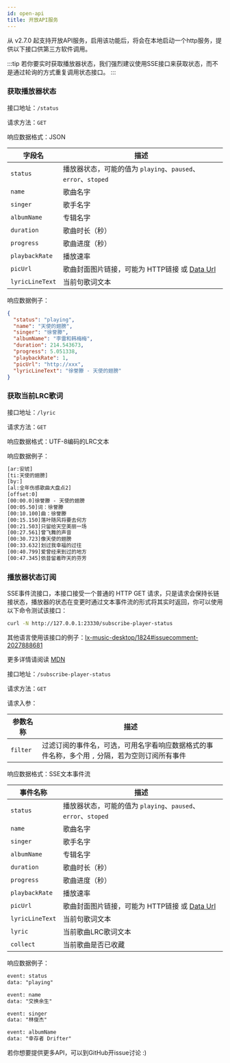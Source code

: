 ```yaml
---
id: open-api
title: 开放API服务
---
```


从 v2.7.0 起支持开放API服务，启用该功能后，将会在本地启动一个http服务，提供以下接口供第三方软件调用。

:::tip
若你要实时获取播放器状态，我们强烈建议使用SSE接口来获取状态，而不是通过轮询的方式重复调用状态接口。
:::

### 获取播放器状态

接口地址：`/status`

请求方法：`GET`

响应数据格式：JSON

| 字段名 | 描述 |
| --- | ---  |
| `status` | 播放器状态，可能的值为 `playing`、`paused`、`error`、`stoped` |
| `name` | 歌曲名字 |
| `singer` | 歌手名字 |
| `albumName` | 专辑名字 |
| `duration` | 歌曲时长（秒） |
| `progress` | 歌曲进度（秒） |
| `playbackRate` | 播放速率 |
| `picUrl` | 歌曲封面图片链接，可能为 HTTP链接 或 [Data Url](https://developer.mozilla.org/en-US/docs/Web/HTTP/Basics_of_HTTP/Data_URLs) |
| `lyricLineText` | 当前句歌词文本 |

响应数据例子：

```json
{
  "status": "playing",
  "name": "天使的翅膀",
  "singer": "徐誉滕",
  "albumName": "李雷和韩梅梅",
  "duration": 214.543673,
  "progress": 5.051338,
  "playbackRate": 1,
  "picUrl": "http://xxx",
  "lyricLineText": "徐誉滕 - 天使的翅膀"
}

```

### 获取当前LRC歌词

接口地址：`/lyric`

请求方法：`GET`

响应数据格式：UTF-8编码的LRC文本

响应数据例子：

```txt
[ar:安琥]
[ti:天使的翅膀]
[by:]
[al:全年伤感歌曲大盘点2]
[offset:0]
[00:00.0]徐誉滕 - 天使的翅膀
[00:05.50]词：徐誉滕
[00:10.100]曲：徐誉滕
[00:15.150]落叶随风将要去何方
[00:21.503]只留给天空美丽一场
[00:27.561]曾飞舞的声音
[00:30.723]像天使的翅膀
[00:33.632]划过我幸福的过往
[00:40.799]爱曾经来到过的地方
[00:47.345]依昔留着昨天的芬芳
```

### 播放器状态订阅

SSE事件流接口，本接口接受一个普通的 HTTP GET 请求，只是请求会保持长链接状态，播放器的状态在变更时通过文本事件流的形式将其实时返回，你可以使用以下命令测试该接口：

```bash
curl -N http://127.0.0.1:23330/subscribe-player-status
```

其他语言使用该接口的例子：[lx-music-desktop/1824#issuecomment-2027888681](https://github.com/lyswhut/lx-music-desktop/issues/1824#issuecomment-2027888681)

更多详情请阅读 [MDN](https://developer.mozilla.org/en-US/docs/Web/API/Server-sent_events)

接口地址：`/subscribe-player-status`

请求方法：`GET`

请求入参：

| 参数名称 | 描述 |
| --- | ---  |
| `filter` | 过滤订阅的事件名，可选，可用名字看响应数据格式的事件名称，多个用 `,` 分隔，若为空则订阅所有事件 |

响应数据格式：SSE文本事件流

| 事件名称 | 描述 |
| --- | ---  |
| `status` | 播放器状态，可能的值为 `playing`、`paused`、`error`、`stoped` |
| `name` | 歌曲名字 |
| `singer` | 歌手名字 |
| `albumName` | 专辑名字 |
| `duration` | 歌曲时长（秒） |
| `progress` | 歌曲进度（秒） |
| `playbackRate` | 播放速率 |
| `picUrl` | 歌曲封面图片链接，可能为 HTTP链接 或 [Data Url](https://developer.mozilla.org/en-US/docs/Web/HTTP/Basics_of_HTTP/Data_URLs) |
| `lyricLineText` | 当前句歌词文本 |
| `lyric` | 当前歌曲LRC歌词文本 |
| `collect` | 当前歌曲是否已收藏 |

响应数据例子：

```txt
event: status
data: "playing"

event: name
data: "交换余生"

event: singer
data: "林俊杰"

event: albumName
data: "幸存者 Drifter"

```

若你想要提供更多API，可以到GitHub开issue讨论 :)
